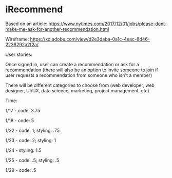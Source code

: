 # iRecommend

Based on an article: https://www.nytimes.com/2017/12/01/jobs/please-dont-make-me-ask-for-another-recommendation.html

Wireframe: https://xd.adobe.com/view/d2e3daba-0a1c-4eac-8d46-2238292a2f2a/

User stories:

Once signed in, user can create a recommendation or ask for a recommendation (there will also be an option to invite someone to join if user requests a recommendation from someone who isn't a member)

There will be different categories to choose from (web developer, web designer, UI/UX, data science, marketing, project management, etc)

Time:

1/17 - code: 3.75

1/18 - code: 5

1/22 - code: 1; styling: .75

1/23 - code: 2; styling: 1

1/24 - styling: 1.5

1/25 - code: .5; styling: .5

1/29 - code: .5
